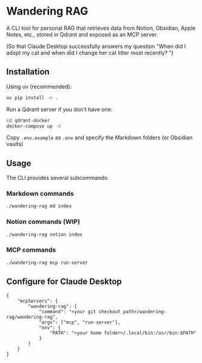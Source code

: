 # Wandering RAG

A CLI tool for personal RAG that retrieves data from Notion, Obsidian, Apple Notes, etc., stored in Qdrant and exposed as an MCP server. 

(So that Claude Desktop successfully answers my question "When did I adopt my cat and when did I change her cat litter most recently? ")

## Installation

Using uv (recommended):

```bash
uv pip install -e .
```

Run a Qdrant server if you don't have one:

```bash
cd qdrant-docker
docker-compose up -d
```

Copy `.env.example` as `.env` and specify the Markdown folders (or Obsidian vaults)

## Usage

The CLI provides several subcommands:

### Markdown commands

```bash
./wandering-rag md index
```


### Notion commands (WIP)

```bash
./wandering-rag notion index
```

### MCP commands

```bash
./wandering-rag mcp run-server
```

## Configure for Claude Desktop

```
{
    "mcpServers": {
        "wandering-rag": {
            "command": "<your git checkout path>/wandering-rag/wandering-rag",
            "args": ["mcp", "run-server"],
            "env": {
                "PATH": "<your home folder>/.local/bin:/usr/bin:$PATH"
            }
        }
    }
}
```
